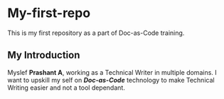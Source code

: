 # My-first-repo
This is my first repository as a part of Doc-as-Code training.

## My Introduction

Myslef **Prashant A**, working as a Technical Writer in multiple domains. I want to upskill my self on _**Doc-as-Code**_ technology to make Technical Writing easier and not a tool dependant. 
